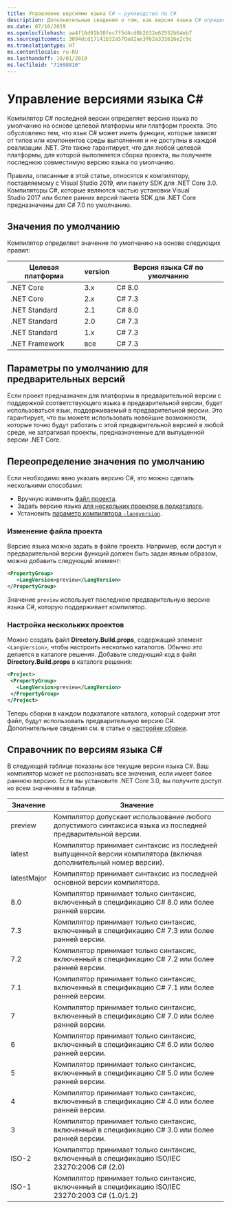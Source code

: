 ```yaml
---
title: Управление версиями языка C# — руководство по C#
description: Дополнительные сведения о том, как версия языка C# определяется на основе вашего проекта и какие значения можно настроить вручную.
ms.date: 07/10/2019
ms.openlocfilehash: aa4f16d91b38fec7f5d4cd0b2632e62552b64eb7
ms.sourcegitcommit: 3094dcd17141b32a570a82ae3f62a331616e2c9c
ms.translationtype: HT
ms.contentlocale: ru-RU
ms.lasthandoff: 10/01/2019
ms.locfileid: "71698810"
---
```

# <a name="c-language-versioning"></a>Управление версиями языка C#

Компилятор C# последней версии определяет версию языка по умолчанию на основе целевой платформы или платформ проекта. Это обусловлено тем, что язык C# может иметь функции, которые зависят от типов или компонентов среды выполнения и не доступны в каждой реализации .NET. Это также гарантирует, что для любой целевой платформы, для которой выполняется сборка проекта, вы получаете последнюю совместимую версию языка по умолчанию.

Правила, описанные в этой статье, относятся к компилятору, поставляемому с Visual Studio 2019, или пакету SDK для .NET Core 3.0. Компиляторы C#, которые являются частью установки Visual Studio 2017 или более ранних версий пакета SDK для .NET Core предназначены для C# 7.0 по умолчанию. 

## <a name="defaults"></a>Значения по умолчанию

Компилятор определяет значение по умолчанию на основе следующих правил:

|Целевая платформа|version|Версия языка C# по умолчанию|
|----------------|-------|---------------------------|
|.NET Core|3.x|C# 8.0|
|.NET Core|2.x|C# 7.3|
|.NET Standard|2.1|C# 8.0|
|.NET Standard|2.0|C# 7.3|
|.NET Standard|1.x|C# 7.3|
|.NET Framework|все|C# 7.3|

## <a name="default-for-previews"></a>Параметры по умолчанию для предварительных версий

Если проект предназначен для платформы в предварительной версии с поддержкой соответствующего языка в предварительной версии, будет использоваться язык, поддерживаемый в предварительной версии. Это гарантирует, что вы можете использовать новейшие возможности, которые точно будут работать с этой предварительной версией в любой среде, не затрагивая проекты, предназначенные для выпущенной версии .NET Core.

## <a name="override-a-default"></a>Переопределение значения по умолчанию

Если необходимо явно указать версию C#, это можно сделать несколькими способами:

- Вручную изменить [файл проекта](#edit-the-project-file).
- Задать версию языка [для нескольких проектов в подкаталоге](#configure-multiple-projects).
- Установить [параметр компилятора `-langversion`](compiler-options/langversion-compiler-option.md).

### <a name="edit-the-project-file"></a>Изменение файла проекта

Версию языка можно задать в файле проекта. Например, если доступ к предварительной версии функций должен быть задан явным образом, можно добавить следующий элемент:

```xml
<PropertyGroup>
   <LangVersion>preview</LangVersion>
</PropertyGroup>
```

Значение `preview` использует последнюю предварительную версию языка C#, которую поддерживает компилятор.

### <a name="configure-multiple-projects"></a>Настройка нескольких проектов

Можно создать файл **Directory.Build.props**, содержащий элемент `<LangVersion>`, чтобы настроить несколько каталогов. Обычно это делается в каталоге решения. Добавьте следующий код в файл **Directory.Build.props** в каталоге решения:

```xml
<Project>
 <PropertyGroup>
   <LangVersion>preview</LangVersion>
 </PropertyGroup>
</Project>
```

Теперь сборки в каждом подкаталоге каталога, который содержит этот файл, будут использовать предварительную версию C#. Дополнительные сведения см. в статье о [настройке сборки](/visualstudio/msbuild/customize-your-build).

## <a name="c-language-version-reference"></a>Справочник по версиям языка C#

В следующей таблице показаны все текущие версии языка C#. Ваш компилятор может не распознавать все значения, если имеет более раннюю версию. Если вы установите .NET Core 3.0, вы получите доступ ко всем значениям в таблице.

|Значение|Значение|
|------------|-------------|
|preview|Компилятор допускает использование любого допустимого синтаксиса языка из последней предварительной версии.|
|latest|Компилятор принимает синтаксис из последней выпущенной версии компилятора (включая дополнительный номер версии).|
|latestMajor|Компилятор принимает синтаксис из последней основной версии компилятора.|
|8.0|Компилятор принимает только синтаксис, включенный в спецификацию C# 8.0 или более ранней версии.|
|7.3|Компилятор принимает только синтаксис, включенный в спецификацию C# 7.3 или более ранней версии.|
|7.2|Компилятор принимает только синтаксис, включенный в спецификацию C# 7.2 или более ранней версии.|
|7.1|Компилятор принимает только синтаксис, включенный в спецификацию C# 7.1 или более ранней версии.|
|7|Компилятор принимает только синтаксис, включенный в спецификацию C# 7.0 или более ранней версии.|
|6|Компилятор принимает только синтаксис, включенный в спецификацию C# 6.0 или более ранней версии.|
|5|Компилятор принимает только синтаксис, включенный в спецификацию C# 5.0 или более ранней версии.|
|4|Компилятор принимает только синтаксис, включенный в спецификацию C# 4.0 или более ранней версии.|
|3|Компилятор принимает только синтаксис, включенный в спецификацию C# 3.0 или более ранней версии.|
|ISO-2|Компилятор принимает только синтаксис, включенный в спецификацию ISO/IEC 23270:2006 C# (2.0) |
|ISO-1|Компилятор принимает только синтаксис, включенный в спецификацию ISO/IEC 23270:2003 C# (1.0/1.2) |
